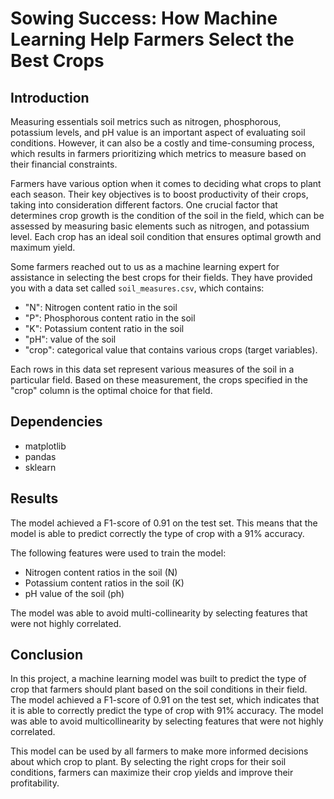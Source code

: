  # Sowing Success: How Machine Learning Help Farmers Select the Best Crops

## Introduction
Measuring essentials soil metrics such as nitrogen, phosphorous, potassium levels, and pH value is an important aspect of evaluating soil conditions. However, it can also be a costly and time-consuming process, which results in farmers prioritizing which metrics to measure based on their financial constraints.

Farmers have various option when it comes to deciding what crops to plant each season. Their key objectives is to boost productivity of their crops, taking into consideration different factors. One crucial factor that determines crop growth is the condition of the soil in the field, which can be assessed by measuring basic elements such as nitrogen, and potassium level. Each crop has an ideal soil condition that ensures optimal growth and maximum yield.

Some farmers reached out to us as a machine learning expert for assistance in selecting the best crops for their fields. They have provided you with a data set called `soil_measures.csv`, which contains:
- "N": Nitrogen content ratio in the soil
- "P": Phosphorous content ratio in the soil
- "K": Potassium content ratio in the soil
- "pH": value of the soil
- "crop": categorical value that contains various crops (target variables).

Each rows in this data set represent various measures of the soil in a particular field. Based on these measurement, the crops specified in the "crop" column is the optimal choice for that field.

## Dependencies
- matplotlib
- pandas
- sklearn

## Results
The model achieved a F1-score of 0.91 on the test set. This means that the model is able to predict correctly the type of crop with a 91% accuracy.

The following features were used to train the model:
- Nitrogen content ratios in the soil (N)
- Potassium content ratios in the soil (K)
- pH value of the soil (ph)

The model was able to avoid multi-collinearity by selecting features that were not highly correlated.

## Conclusion
In this project, a machine learning model was built to predict the type of crop that farmers should plant based on the soil conditions in their field. The model achieved a F1-score of 0.91 on the test set, which indicates that it is able to correctly predict the type of crop with 91% accuracy. The model was able to avoid multicollinearity by selecting features that were not highly correlated.

This model can be used by all farmers to make more informed decisions about which crop to plant. By selecting the right crops for their soil conditions, farmers can maximize their crop yields and improve their profitability.
